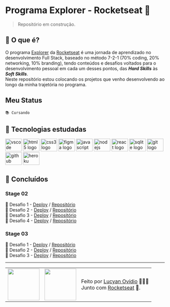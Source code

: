 # Programa Explorer - Rocketseat 🚀

> Repositório em construção.

## 🤔 O que é?

O programa [Explorer](https://rocketseat.com.br/explorer) da [Rocketseat](https://rocketseat.com.br) é uma jornada de aprendizado no desenvolvimento Full Stack, baseado no método 7-2-1 (70% coding, 20% networking, 10% branding), tendo conteúdos e desafios voltados para o desenvolvimento pessoal em cada um desses pontos, das ***Hard Skills*** às ***Soft Skills***. <br>
Neste repositório estou colocando os projetos que venho desenvolvendo ao longo da minha trajetória no programa.

## Meu Status

`📚 Cursando`

## 🧠 Tecnologias estudadas

<div>
    <img src="https://cdn.jsdelivr.net/gh/devicons/devicon/icons/vscode/vscode-original.svg" height="40" width="52" alt="vscode logo"/>
    <img src="https://cdn.jsdelivr.net/gh/devicons/devicon/icons/html5/html5-original.svg" height="40" width="52" alt="html5 logo"  />
    <img src="https://cdn.jsdelivr.net/gh/devicons/devicon/icons/css3/css3-original.svg" height="40" width="52" alt="css3 logo"  />
    <img src="https://cdn.jsdelivr.net/gh/devicons/devicon/icons/figma/figma-original.svg" height="40" width="52" alt="figma logo"   />        
    <img src="https://cdn.jsdelivr.net/gh/devicons/devicon/icons/javascript/javascript-original.svg" height="40" width="52" alt="javascript logo"  />
    <img src="https://cdn.jsdelivr.net/gh/devicons/devicon/icons/nodejs/nodejs-original.svg" height="40" width="52" alt="nodejs logo"  />
    <img src="https://cdn.jsdelivr.net/gh/devicons/devicon/icons/react/react-original-wordmark.svg" height="40" width="52" alt="react logo" />
    <img src="https://cdn.jsdelivr.net/gh/devicons/devicon/icons/sqlite/sqlite-original-wordmark.svg" height="40" width="52" alt="sqlite logo" /> 
    <img src="https://cdn.jsdelivr.net/gh/devicons/devicon/icons/git/git-original.svg" height="40" width="52" alt="git logo"  />
    <img src="https://cdn.jsdelivr.net/gh/devicons/devicon/icons/github/github-original.svg" height="40" width="52" alt="github logo"   />
    <img src="https://cdn.jsdelivr.net/gh/devicons/devicon/icons/heroku/heroku-original-wordmark.svg" height="40" width="52" alt="heroku logo"   />
</div>

## 🎯 Concluídos

### Stage 02

🔸 Desafio 1 - [Deploy](https://lucyanovidio.github.io/rocketseat-explorer/nivel-02/stage/desafio-01/) / [Repositório](https://github.com/lucyanovidio/rocketseat-explorer/tree/main/nivel-02/stage/desafio-01) <br>
🔸 Desafio 2 - [Deploy](https://lucyanovidio.github.io/rocketseat-explorer/nivel-02/stage/desafio-02/) / [Repositório](https://github.com/lucyanovidio/rocketseat-explorer/tree/main/nivel-02/stage/desafio-02) <br>
🔸 Desafio 3 - [Deploy](https://lucyanovidio.github.io/rocketseat-explorer/nivel-02/stage/desafio-03/) / [Repositório](https://github.com/lucyanovidio/rocketseat-explorer/tree/main/nivel-02/stage/desafio-03) <br>
🔸 Desafio 4 - [Deploy](https://lucyanovidio.github.io/rocketseat-explorer/nivel-02/stage/desafio-04/) / [Repositório](https://github.com/lucyanovidio/rocketseat-explorer/tree/main/nivel-02/stage/desafio-04) <br>

### Stage 03

🔸 Desafio 1 - [Deploy](https://lucyanovidio.github.io/rocketseat-explorer/nivel-03/stage/fase-01/esafio-01/) / [Repositório](https://github.com/lucyanovidio/rocketseat-explorer/tree/main/nivel-03/stage/fase-01/desafio-01) <br>
🔸 Desafio 2 - [Deploy](https://lucyanovidio.github.io/rocketseat-explorer/nivel-03/stage/fase-01/desafio-02/) / [Repositório](https://github.com/lucyanovidio/rocketseat-explorer/tree/main/nivel-03/stage/fase-01/desafio-02) <br>
🔸 Desafio 3 - [Deploy](https://lucyanovidio.github.io/rocketseat-explorer/nivel-03/stage/fase-02/desafio-03/) / [Repositório](https://github.com/lucyanovidio/rocketseat-explorer/tree/main/nivel-03/stage/fase-02/desafio-03)

---

<table>
  <tr>
    <td>
      <img src="https://github.com/lucyanovidio.png" width="100px" />
    </td>
    <td>
      <img src="https://github.com/rocketseat-education.png" width="100px" />
    </td>
    <td>
      Feito por <a href="https://github.com/lucyanovidio">Lucyan Ovídio</a> 🙋🏿‍♂️
      <br> Junto com <a href="https://rocketseat.com.br">Rocketseat</a> 🚀.
    </td>
  </tr>
</table>